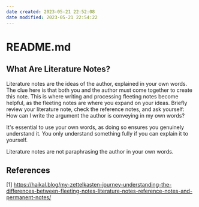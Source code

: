 ```yaml
---
date created: 2023-05-21 22:52:08
date modified: 2023-05-21 22:54:22
---
```


# README.md

## What Are Literature Notes?

Literature notes are the ideas of the author, explained in your own words. The clue here is that both you and the author must come together to create this note. This is where writing and processing fleeting notes become helpful, as the fleeting notes are where you expand on your ideas. Briefly review your literature note, check the reference notes, and ask yourself: How can I write the argument the author is conveying in my own words?

It's essential to use your own words, as doing so ensures you genuinely understand it. You only understand something fully if you can explain it to yourself.

Literature notes are not paraphrasing the author in your own words.

## References

[1] https://haikal.blog/my-zettelkasten-journey-understanding-the-differences-between-fleeting-notes-literature-notes-reference-notes-and-permanent-notes/